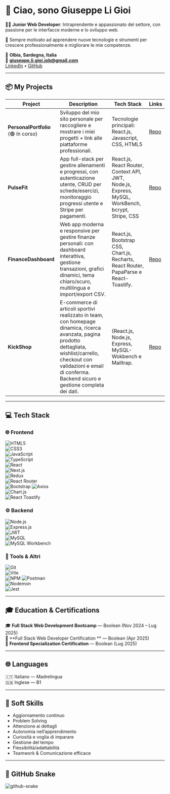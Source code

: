 # 👋 Ciao, sono Giuseppe Li Gioi  

🧑‍💻 **Junior Web Developer**: Intraprendente e appassionato del settore, con passione per le interfacce moderne e lo sviluppo web.

💫 Sempre motivato ad apprendere nuove tecnologie e strumenti per crescere professionalmente e migliorare le mie competenze.

📍 **Olbia, Sardegna, Italia**  
📧 **giuseppe.li.gioi.job@gmail.com**  
[LinkedIn](https://www.linkedin.com/in/giuseppe-li-gioi-327b78378) • [GitHub](https://github.com/GiuseppeLiGioi)

---

## 📦 My Projects  

| Project | Description | Tech Stack | Links |
|----------|--------------|------------|--------|
| **PersonalPortfolio** (🟢 In corso) | Sviluppo del mio sito personale per raccogliere e mostrare i miei progetti + link alle piattaforme professionali.| Tecnologie principali: React.js, Javascript, CSS, HTML5 | [Repo](https://github.com/GiuseppeLiGioi/personal-portfolio) |
| **PulseFit** | App full-stack per gestire allenamenti e progressi, con autenticazione utente, CRUD per schede/esercizi, monitoraggio progressi utente e Stripe per pagamenti. | React.js, React Router, Context API, JWT, Node.js, Express, MySQL, WorkBench, bcrypt, Stripe, CSS | [Repo](https://github.com/GiuseppeLiGioi/gym-card) |
| **FinanceDashboard** | Web app moderna e responsive per gestire finanze personali: con dashboard interattiva, gestione transazioni, grafici dinamici, tema chiaro/scuro, multilingua e import/export CSV. | React.js, Bootstrap CSS, Chart.js, Recharts, React Router, PapaParse e React-Toastify. | [Repo](https://github.com/GiuseppeLiGioi/personal-finance-dashboard) |
| **KickShop** | E-commerce di articoli sportivi realizzato in team, con homepage dinamica, ricerca avanzata, pagina prodotto dettagliata, wishlist/carrello, checkout con validazioni e email di conferma. Backend sicuro e gestione completa dei dati. | {React.js, Node.js, Express, MySQL-Wokbench e Mailtrap. | [Repo](https://github.com/GiuseppeLiGioi/kick-shop) |

---

## 💻 Tech Stack  

### 🌐 Frontend  
![HTML5](https://img.shields.io/badge/-HTML5-E34F26?logo=html5&logoColor=white)  
![CSS3](https://img.shields.io/badge/-CSS3-1572B6?logo=css3&logoColor=white)  
![JavaScript](https://img.shields.io/badge/-JavaScript-F7DF1E?logo=javascript&logoColor=black)  
![TypeScript](https://img.shields.io/badge/-TypeScript-3178C6?logo=typescript&logoColor=white)  
![React](https://img.shields.io/badge/-React-61DAFB?logo=react&logoColor=black)  
![Next.js](https://img.shields.io/badge/-Next.js-000000?logo=next.js&logoColor=white)  
![Redux](https://img.shields.io/badge/-Redux-764ABC?logo=redux&logoColor=white)  
![React Router](https://img.shields.io/badge/-React%20Router-CA4245?logo=reactrouter&logoColor=white)  
![Bootstrap](https://img.shields.io/badge/-Bootstrap-7952B3?logo=bootstrap&logoColor=white)
![Axios](https://img.shields.io/badge/-Axios-5A29E4?logo=axios&logoColor=white)  
![Chart.js](https://img.shields.io/badge/-Chart.js-FF6384?logo=chart.js&logoColor=white)  
![React Toastify](https://img.shields.io/badge/-React%20Toastify-FF6F61?logo=react&logoColor=white) 

### ⚙️ Backend  
![Node.js](https://img.shields.io/badge/-Node.js-339933?logo=node.js&logoColor=white)  
![Express.js](https://img.shields.io/badge/-Express.js-000000?logo=express&logoColor=white)  
![JWT](https://img.shields.io/badge/-JWT-000000?logo=jsonwebtokens&logoColor=white)  
![MySQL](https://img.shields.io/badge/-MySQL-4479A1?logo=mysql&logoColor=white)  
![MySQL Workbench](https://img.shields.io/badge/-MySQL%20Workbench-00758F?logo=mysql&logoColor=white)  

### 🧰 Tools & Altri  
![Git](https://img.shields.io/badge/-Git-F05032?logo=git&logoColor=white)  
![Vite](https://img.shields.io/badge/-Vite-646CFF?logo=vite&logoColor=white)  
![NPM](https://img.shields.io/badge/-NPM-CB3837?logo=npm&logoColor=white)
![Postman](https://img.shields.io/badge/-Postman-FF6C37?logo=postman&logoColor=white)  
![Nodemon](https://img.shields.io/badge/-Nodemon-76D04B?logo=nodemon&logoColor=white)  
![Jest](https://img.shields.io/badge/-Jest-C21325?logo=jest&logoColor=white)
 
---

## 🎓 Education & Certifications  

🎓 **Full Stack Web Development Bootcamp** — Boolean (Nov 2024 – Lug 2025)  
📜 **Full Stack Web Developer Certification ** — Boolean (Apr 2025)  
📜 **Frontend Specialization Certification** — Boolean (Lug 2025)

---

## 🌐 Languages  

🇮🇹 Italiano — Madrelingua  
🇬🇧 Inglese — B1  

---

## 🧠 Soft Skills  

- Aggiornamento continuo
- Problem Solving  
- Attenzione ai dettagli  
- Autonomia nell’apprendimento
- Curiosità e voglia di imparare   
- Gestione del tempo
- Flessibilità/adattabilità  
- Teamwork & Comunicazione efficace  

---

## 🐍 GitHub Snake  

![github-snake](https://github.com/GiuseppeLiGioi/GiuseppeLiGioi/blob/main/output/github-contribution-grid-snake.svg)









